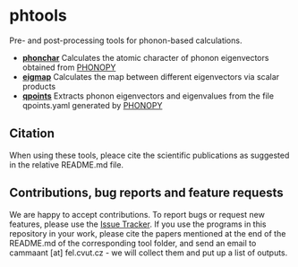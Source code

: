 # phtools
Pre- and post-processing tools for phonon-based calculations.

- [**phonchar**](https://github.com/acammarat/phtools/tree/main/phonchar) Calculates the atomic character of phonon eigenvectors obtained from [PHONOPY](https://phonopy.github.io/phonopy)
- [**eigmap**](https://github.com/acammarat/phtools/tree/main/eigmap) Calculates the map between different eigenvectors via scalar products
- [**qpoints**](https://github.com/acammarat/phtools/tree/main/qpoints) Extracts phonon eigenvectors and eigenvalues from the file qpoints.yaml generated by [PHONOPY]( https://phonopy.github.io/phonopy)

## Citation
When using these tools, pleace cite the scientific publications as suggested in the relative README.md file.

## Contributions, bug reports and feature requests

We are happy to accept contributions. To report bugs or request new features, please use the [Issue Tracker](https://github.com/acammarat/phtools/issues). If you use the programs in this repository in your work, please cite the papers mentioned at the end of the README.md of the corresponding tool folder, and send an email to cammaant [at] fel.cvut.cz - we will collect them and put up a list of outputs.
